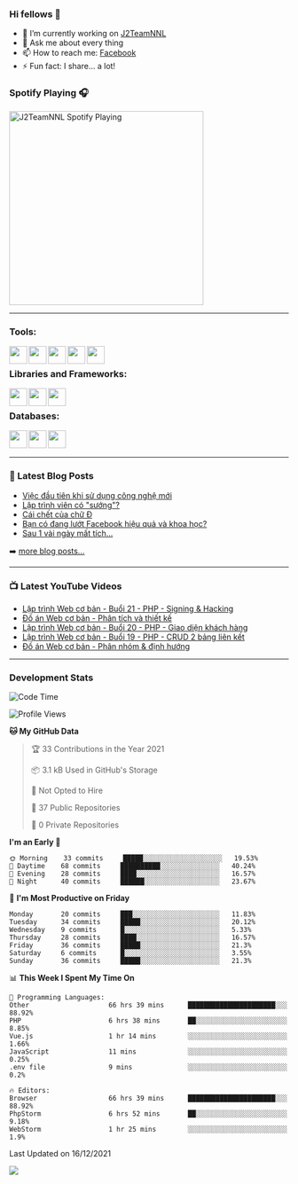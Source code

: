 ### Hi fellows 👋

- 🔭 I’m currently working on [J2TeamNNL]
- 💬 Ask me about every thing
- 📫 How to reach me: [Facebook]
- ⚡ Fun fact: I share... a lot!


### Spotify Playing 🎧
[<img src="https://spotify-playing-git-master.j2teamnnl.vercel.app/api/spotify-playing" alt="J2TeamNNL Spotify Playing" width="350" />](https://open.spotify.com/user/31ghget3jspvgpjwbv5pcwli3smab)

---

### Tools:
<img align='left' height="32" width="32" src="https://cdn.jsdelivr.net/npm/simple-icons@4.8.0/icons/sublimetext.svg" />
<img align='left' height="32" width="32" src="https://cdn.jsdelivr.net/npm/simple-icons@4.8.0/icons/phpstorm.svg" />
<img align='left' height="32" width="32" src="https://cdn.jsdelivr.net/npm/simple-icons@4.8.0/icons/xampp.svg" />
<img align='left' height="32" width="32" src="https://cdn.jsdelivr.net/npm/simple-icons@4.8.0/icons/laragon.svg" />
<img align='left' height="32" width="32" src="https://cdn.jsdelivr.net/npm/simple-icons@4.8.0/icons/docker.svg" />
<br>

### Libraries and Frameworks:
<img align='left' height="32" width="32" src="https://cdn.jsdelivr.net/npm/simple-icons@4.8.0/icons/jquery.svg" />
<img align='left' height="32" width="32" src="https://cdn.jsdelivr.net/npm/simple-icons@4.8.0/icons/laravel.svg" />
<img align='left' height="32" width="32" src="https://cdn.jsdelivr.net/npm/simple-icons@4.8.0/icons/nuxt-dot-js.svg" />
<br>

### Databases:
<img align='left' height="32" width="32" src="https://cdn.jsdelivr.net/npm/simple-icons@4.8.0/icons/mysql.svg" />
<img align='left' height="32" width="32" src="https://cdn.jsdelivr.net/npm/simple-icons@4.8.0/icons/postgresql.svg" />
<img align='left' height="32" width="32" src="https://cdn.jsdelivr.net/npm/simple-icons@4.8.0/icons/elasticsearch.svg" />

<br>
<br>

---

### 📕 Latest Blog Posts
<!-- BLOG-POST-LIST:START -->
- [Việc đầu tiên khi sử dụng công nghệ mới](https://j2teamnnl.blogspot.com/2020/07/viec-au-tien-khi-su-dung-cong-nghe-moi.html)
- [Lập trình viên có &quot;sướng&quot;?](https://j2teamnnl.blogspot.com/2020/03/lap-trinh-vien-co.html)
- [Cái chết của chữ Đ](https://j2teamnnl.blogspot.com/2020/01/cai-chet-cua-chu.html)
- [Bạn có đang lướt Facebook hiệu quả và khoa học?](https://j2teamnnl.blogspot.com/2019/08/ban-co-ang-luot-web-hieu-qua-va-khoa-hoc.html)
- [Sau 1 vài ngày mất tích...](https://j2teamnnl.blogspot.com/2019/08/sau-1-vai-ngay-mat-tich.html)
<!-- BLOG-POST-LIST:END -->
➡️ [more blog posts...](https://j2teamnnl.blogspot.com)

---

### 📺 Latest YouTube Videos
<!-- YOUTUBE:START -->
- [Lập trình Web cơ bản - Buổi 21 - PHP - Signing &amp; Hacking](https://www.youtube.com/watch?v=7pWAqw9XjVM)
- [Đồ án Web cơ bản - Phân tích và thiết kế](https://www.youtube.com/watch?v=5o3BugEmhLk)
- [Lập trình Web cơ bản - Buổi 20 - PHP - Giao diện khách hàng](https://www.youtube.com/watch?v=cEwux79AiKw)
- [Lập trình Web cơ bản - Buổi 19 - PHP - CRUD 2 bảng liên kết](https://www.youtube.com/watch?v=MemEhFGO2X0)
- [Đồ án Web cơ bản - Phân nhóm &amp; định hướng](https://www.youtube.com/watch?v=pOzcjuEaXVI)
<!-- YOUTUBE:END -->

---
### Development Stats
<!--START_SECTION:waka-->
![Code Time](http://img.shields.io/badge/Code%20Time-2%2C174%20hrs%2044%20mins-blue)

![Profile Views](http://img.shields.io/badge/Profile%20Views-14-blue)

**🐱 My GitHub Data** 

> 🏆 33 Contributions in the Year 2021
 > 
> 📦 3.1 kB Used in GitHub's Storage 
 > 
> 🚫 Not Opted to Hire
 > 
> 📜 37 Public Repositories 
 > 
> 🔑 0 Private Repositories  
 > 
**I'm an Early 🐤** 

```text
🌞 Morning    33 commits     █████░░░░░░░░░░░░░░░░░░░░   19.53% 
🌆 Daytime    68 commits     ██████████░░░░░░░░░░░░░░░   40.24% 
🌃 Evening    28 commits     ████░░░░░░░░░░░░░░░░░░░░░   16.57% 
🌙 Night      40 commits     ██████░░░░░░░░░░░░░░░░░░░   23.67%

```
📅 **I'm Most Productive on Friday** 

```text
Monday       20 commits     ███░░░░░░░░░░░░░░░░░░░░░░   11.83% 
Tuesday      34 commits     █████░░░░░░░░░░░░░░░░░░░░   20.12% 
Wednesday    9 commits      █░░░░░░░░░░░░░░░░░░░░░░░░   5.33% 
Thursday     28 commits     ████░░░░░░░░░░░░░░░░░░░░░   16.57% 
Friday       36 commits     █████░░░░░░░░░░░░░░░░░░░░   21.3% 
Saturday     6 commits      █░░░░░░░░░░░░░░░░░░░░░░░░   3.55% 
Sunday       36 commits     █████░░░░░░░░░░░░░░░░░░░░   21.3%

```


📊 **This Week I Spent My Time On** 

```text
💬 Programming Languages: 
Other                    66 hrs 39 mins      ██████████████████████░░░   88.92% 
PHP                      6 hrs 38 mins       ██░░░░░░░░░░░░░░░░░░░░░░░   8.85% 
Vue.js                   1 hr 14 mins        ░░░░░░░░░░░░░░░░░░░░░░░░░   1.66% 
JavaScript               11 mins             ░░░░░░░░░░░░░░░░░░░░░░░░░   0.25% 
.env file                9 mins              ░░░░░░░░░░░░░░░░░░░░░░░░░   0.2%

🔥 Editors: 
Browser                  66 hrs 39 mins      ██████████████████████░░░   88.92% 
PhpStorm                 6 hrs 52 mins       ██░░░░░░░░░░░░░░░░░░░░░░░   9.18% 
WebStorm                 1 hr 25 mins        ░░░░░░░░░░░░░░░░░░░░░░░░░   1.9%

```


 Last Updated on 16/12/2021
<!--END_SECTION:waka-->

<img align="left" src="https://github-readme-stats-git-master.j2teamnnl.vercel.app/api?username=J2TeamNNL&show_icons=true&hide_border=true" />


[J2TeamNNL]: https://j2teamnnl.com/
[Facebook]: https://fb.me/j2teamnnl
